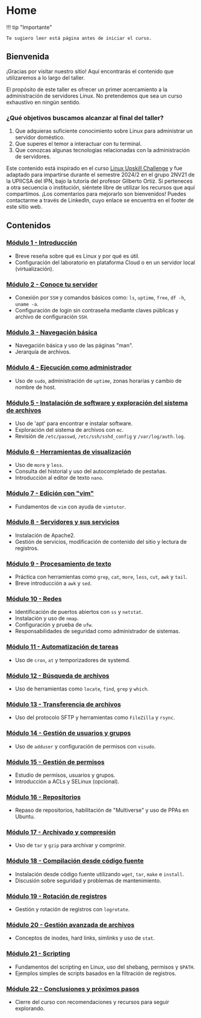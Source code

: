 # Home

!!! tip "Importante"

    Te sugiero leer está página antes de iniciar el curso. 


## Bienvenida

¡Gracias por visitar nuestro sitio! Aquí encontrarás el contenido que utilizaremos a lo largo del taller.

El propósito de este taller es ofrecer un primer acercamiento a la administración de servidores Linux. No pretendemos que sea un curso exhaustivo en ningún sentido.

### ¿Qué objetivos buscamos alcanzar al final del taller?

1. Que adquieras suficiente conocimiento sobre Linux para administrar un servidor doméstico.
2. Que superes el temor a interactuar con tu terminal.
3. Que conozcas algunas tecnologías relacionadas con la administración de servidores.

Este contenido está inspirado en el curso [Linux Upskill Challenge](https://linuxupskillchallenge.org/) y fue adaptado para impartirse durante el semestre 2024/2 en el grupo 2NV21 de la UPIICSA del IPN, bajo la tutoría del profesor Gilberto Ortíz. Si perteneces a otra secuencia o institución, siéntete libre de utilizar los recursos que aquí compartimos. ¡Los comentarios para mejorarlo son bienvenidos! Puedes contactarme a través de LinkedIn, cuyo enlace se encuentra en el footer de este sitio web.
## Contenidos

### [Módulo 1 - Introducción](./Curso/Módulo_01_Introducción.md)
- Breve reseña sobre qué es Linux y por qué es útil.
- Configuración del laboratorio en plataforma Cloud o en un servidor local (virtualización).

### [Módulo 2 - Conoce tu servidor](./Curso/Módulo_02_Conoce_tu_servidor.md)
- Conexión por `SSH` y comandos básicos como: `ls`, `uptime`, `free`, `df -h`, `uname -a`.
- Configuración de login sin contraseña mediante claves públicas y archivo de configuración `SSH`.

### [Módulo 3 - Navegación básica](./Curso/Módulo_03_Navegación_básica.md)
- Navegación básica y uso de las páginas "man".
- Jerarquía de archivos.

### [Módulo 4 - Ejecución como administrador](./Curso/Módulo_04_Ejecución_como_administrador.md)
- Uso de `sudo`, administración de `uptime`, zonas horarias y cambio de nombre de host.

### [Módulo 5 - Instalación de software y exploración del sistema de archivos](./Curso/Módulo_05_Instalación_de_software_y_exploración_del_sistema_de_archivos.md)
- Uso de 'apt' para encontrar e instalar software.
- Exploración del sistema de archivos con `mc`.
- Revisión de `/etc/passwd`, `/etc/ssh/sshd_config` y `/var/log/auth.log`.

### [Módulo 6 - Herramientas de visualización](./Curso/Módulo_06_Herramientas_de_visualización.md)
- Uso de `more` y `less`.
- Consulta del historial y uso del autocompletado de pestañas.
- Introducción al editor de texto `nano`.

### [Módulo 7 - Edición con "vim"](./Curso/Módulo_07_Edición_con_"vim".md)
- Fundamentos de `vim` con ayuda de `vimtutor`.

### [Módulo 8 - Servidores y sus servicios](./Curso/Módulo_08_Servidores_y_sus_servicios.md)
- Instalación de Apache2.
- Gestión de servicios, modificación de contenido del sitio y lectura de registros.

### [Módulo 9 - Procesamiento de texto](./Curso/Módulo_09_Procesamiento_de_texto.md)
- Práctica con herramientas como `grep`, `cat`, `more`, `less`, `cut`, `awk` y `tail`.
- Breve introducción a `awk` y `sed`.

### [Módulo 10 - Redes](./Curso/Módulo_10_Redes.md)
- Identificación de puertos abiertos con `ss` y `netstat`.
- Instalación y uso de `nmap`.
- Configuración y prueba de `ufw`.
- Responsabilidades de seguridad como administrador de sistemas.

### [Módulo 11 - Automatización de tareas](./Curso/Módulo_11_Automatización_de_tareas.md)
- Uso de `cron`, `at` y temporizadores de systemd.

### [Módulo 12 - Búsqueda de archivos](./Curso/Módulo_12_Búsqueda_de_archivos.md)
- Uso de herramientas como `locate`, `find`, `grep` y `which`.

### [Módulo 13 - Transferencia de archivos](./Curso/Módulo_13_Transferencia_de_archivos.md)
- Uso del protocolo SFTP y herramientas como `FileZilla` y `rsync`.

### [Módulo 14 - Gestión de usuarios y grupos](./Curso/Módulo_14_Gestión_de_usuarios_y_grupos.md)
- Uso de `adduser` y configuración de permisos con `visudo`.

### [Módulo 15 - Gestión de permisos](./Curso/Módulo_15_Gestión_de_permisos.md)
- Estudio de permisos, usuarios y grupos.
- Introducción a ACLs y SELinux (opcional).

### [Módulo 16 - Repositorios](./Curso/Módulo_16_Repositorios.md)
- Repaso de repositorios, habilitación de "Multiverse" y uso de PPAs en Ubuntu.

### [Módulo 17 - Archivado y compresión](./Curso/Módulo_17_Archivado_y_compresión.md)
- Uso de `tar` y `gzip` para archivar y comprimir.

### [Módulo 18 - Compilación desde código fuente](./Curso/Módulo_18_Compilación_desde_código_fuente.md)
- Instalación desde código fuente utilizando `wget`, `tar`, `make` e `install`.
- Discusión sobre seguridad y problemas de mantenimiento.

### [Módulo 19 - Rotación de registros](./Curso/Módulo_19_Rotación_de_registros.md)
- Gestión y rotación de registros con `logrotate`.

### [Módulo 20 - Gestión avanzada de archivos](./Curso/Módulo_20_Gestión_avanzada_de_archivos.md)
- Conceptos de inodes, hard links, simlinks y uso de `stat`.

### [Módulo 21 - Scripting](./Curso/Módulo_21_Scripting.md)
- Fundamentos del scripting en Linux, uso del shebang, permisos y `$PATH`.
- Ejemplos simples de scripts basados en la filtración de registros.

### [Módulo 22 - Conclusiones y próximos pasos](./Curso/Módulo_22_Conclusiones_y_próximos_pasos.md)
- Cierre del curso con recomendaciones y recursos para seguir explorando.